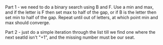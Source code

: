 Part 1 - we need to do a binary search using B and F.  Use a min and max, and if the letter is F then set max to half of the gap, or if B is the letter then set min to half of the gap.  Repeat until out of letters, at which point min and max should converge.

Part 2 - just do a simple iteration through the list till we find one where the next seatId isn't "+1", and the missing number must be our seat.